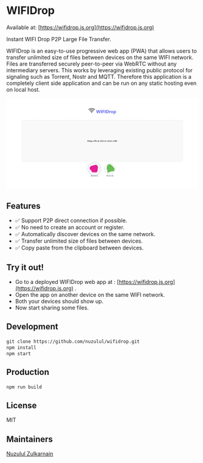 # WIFIDrop

Available at: [https://wifidrop.js.org](https://wifidrop.js.org)

Instant WIFI Drop P2P Large File Transfer.

WIFIDrop is an easy-to-use progressive web app (PWA) that allows users to transfer unlimited size of files between devices on the same WIFI network. Files are transferred securely peer-to-peer via WebRTC without any intermediary servers. This works by leveraging existing public protocol for signaling such as Torrent, Nostr and MQTT. Therefore this application is a completely client side application and can be run on any static hosting even on local host.

![WIFIDrop](screenshot.jpeg)

## Features

* ✅ Support P2P direct connection if possible.
* ✅ No need to create an account or register.
* ✅ Automatically discover devices on the same network.
* ✅ Transfer unlimited size of files between devices.
* ✅ Copy paste from the clipboard between devices.

## Try it out!

* Go to a deployed WIFIDrop web app at : [https://wifidrop.js.org](https://wifidrop.js.org) .
* Open the app on another device on the same WIFI network.
* Both your devices should show up.
* Now start sharing some files.

## Development

```
git clone https://github.com/nuzulul/wifidrop.git
npm install
npm start
```

## Production

```
npm run build
```

## License

MIT

## Maintainers

[Nuzulul Zulkarnain](https://github.com/nuzulul)